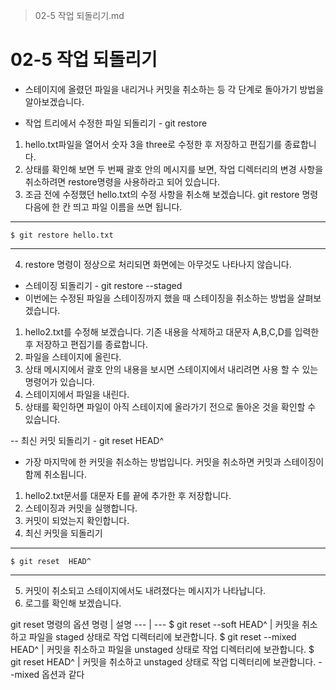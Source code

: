 > 02-5 작업 되돌리기.md

# 02-5 작업 되돌리기
- 스테이지에 올렸던 파일을 내리거나 커밋을 취소하는 등 각 단계로 돌아가기 방법을 알아보겠습니다.

- 작업 트리에서 수정한 파일 되돌리기 - git restore
1. hello.txt파일을 열어서 숫자 3을 three로 수정한 후 저장하고 편집기를 종료합니다.
2. 상태를 확인해 보면 두 번째 괄호 안의 메시지를 보면, 작업 디렉터리의 변경 사항을 취소하려면 restore명령을 사용하라고 되어 있습니다.
3. 조금 전에 수정했던 hello.txt의 수정 사항을 취소해 보겠습니다. git restore 명령 다음에 한 칸 띄고 파일 이름을 쓰면 됩니다.
---
    $ git restore hello.txt
---
4. restore 명령이 정상으로 처리되면 화면에는 아무것도 나타나지 않습니다.

- 스테이징 되돌리기 - git restore --staged
- 이번에는 수정된 파일을 스테이징까지 했을 때 스테이징을 취소하는 방법을 살펴보겠습니다.
1. hello2.txt를 수정해 보겠습니다. 기존 내용을 삭제하고 대문자 A,B,C,D를 입력한 후 저장하고 편집기를 종료합니다.
2. 파일을 스테이지에 올린다.
3. 상태 메시지에서 괄호 안의 내용을 보시면 스테이지에서 내리려면 사용 할 수 있는 명령어가 있습니다.
4. 스테이지에서 파일을 내린다.
5. 상태를 확인하면 파일이 아직 스테이지에 올라가기 전으로 돌아온 것을 확인할 수 있습니다.

-- 최신 커밋 되돌리기 - git reset HEAD^
- 가장 마지막에 한 커밋을 취소하는 방법입니다. 커밋을 취소하면 커밋과 스테이징이 함께 취소됩니다.
1. hello2.txt문서를 대문자 E를 끝에 추가한 후 저장합니다.
2. 스테이징과 커밋을 실행합니다.
3. 커밋이 되었는지 확인합니다.
4. 최신 커밋을 되돌리기
---
    $ git reset  HEAD^
---
5. 커밋이 취소되고 스테이지에서도 내려졌다는 메시지가 나타납니다.
6. 로그를 확인해 보겠습니다.

git reset 명령의 옵션
명령 | 설명
--- | ---
$ git reset --soft HEAD^ | 커밋을 취소하고 파일을 staged 상태로 작업 디렉터리에 보관합니다.
$ git reset --mixed HEAD^ | 커밋을 취소하고 파일을 unstaged 상태로 작업 디렉터리에 보관합니다.
$ git reset HEAD^ | 커밋을 취소하고 unstaged 상태로 작업 디렉터리에 보관합니다. --mixed 옵션과 같다